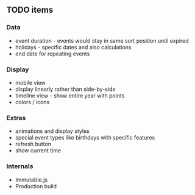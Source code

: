 
## TODO items

### Data

* event duration - events would stay in same sort position until expired
* holidays - specific dates and also calculations
* end date for repeating events

### Display

* mobile view
* display linearly rather than side-by-side
* timeline view - show entire year with points
* colors / icons

### Extras

* animations and display styles
* special event types like birthdays with specific features
* refresh button
* show current time

### Internals

* Immutable.js
* Production build
